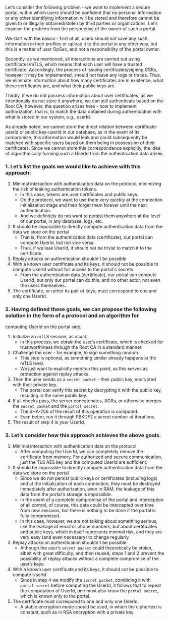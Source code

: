 Let’s consider the following problem - we want to implement a secure portal, within which users should be confident that 
no personal information or any other identifying information will be stored and therefore cannot be given to or 
illegally obtained/stolen by third parties or organizations. 
Let’s examine the problem from the perspective of the owner of such a portal.

We start with the basics - first of all, users should not save any such information in their profiles or upload it 
to the portal in any other way, but this is a matter of user OpSec, and not a responsibility of the portal owner.

Secondly, as we mentioned, all interactions are carried out using certificates/mTLS, which means that each user will 
have a trusted certificate. Accordingly, the process of issuing certificates/signing CSRs, however it may be implemented, 
should not leave any logs or traces. Thus, we eliminate information about how many certificates are in existence, 
what these certificates are, and what their public keys are.

Thirdly, if we do not possess information about user certificates, as we intentionally do not store it anywhere, we can 
still authenticate based on the Root CA; however, the question arises here - how to implement authorization, that is, to 
match the data obtained during authentication with what is stored in our system, e.g., userId.

As already noted, we cannot store the direct relation between certificate-userId or public key-userId in our database, 
as in the event of its compromise, this information would leak and could subsequently be matched with specific users 
based on them being in possession of their certificates. Since we cannot store this correspondence explicitly, the idea 
of algorithmically forming such a UserId from the authentication data arises.

### 1. Let’s list the goals we would like to achieve with this approach:

1. Minimal interaction with authentication data on the protocol, minimizing the risk of leaking authentication tokens.
   - In this case, tokens are user certificates and public keys.
   - On the protocol, we want to use them very quickly at the connection initialization stage and then forget them 
forever until the next authentication.
   - And we definitely do not want to persist them anywhere at the level of our portal, in any database, logs, etc.
2. It should be impossible to directly compute authentication data from the data we store on the portal
   - That is, from the authentication data (certificate), our portal can compute UserId, but not vice versa.
   - Thus, if we leak UserId, it should not be trivial to match it to the certificate.
3. Replay attacks on authentication shouldn't be possible
4. With a known user certificate and its keys, it should not be possible to compute UserId without full access to the 
portal's secrets.
    - From the authentication data (certificate), our portal can compute UserId, but only our portal can do this, and 
no other actor, not even the users themselves.
5. The certificate, or rather its pair of keys, must correspond to one and only one UserId.

### 2. Having defined these goals, we can propose the following solution in the form of a protocol and an algorithm for 
computing UserId on the portal side.

1. Initialize an mTLS session, as usual.
    - In this process, we obtain the user’s certificate, which is checked for trustworthiness through the Root CA in a 
standard manner.
2. Challenge the user - for example, to sign something random.
    - This step is optional, as something similar already happens at the mTLS level.
    - We just want to explicitly mention this point, as this serves as protection against replay attacks.
3. Then the user sends us a `secret packet` - their public key, encrypted with their private key.
    - The portal can verify this secret by decrypting it with the public key, resulting in the same public key.
4. If all checks pass, the server concatenates, XORs, or otherwise merges the `secret packet` and the `portal secret`.
    - The SHA-256 of the result of this operation is computed.
    - Even better, run it through PBKDF2 a secret number of iterations.
5. The result of step 4 is your UserId.

### 3. Let’s consider how this approach achieves the above goals.
1. Minimal interaction with authentication data on the protocol
    - After computing the UserId, we can completely remove the certificate from memory. For authorized and secure 
communication, just the TLS AES key and the computed UserId are sufficient.
2. It should be impossible to directly compute authentication data from the data we store on the portal
    - Since we do not persist public keys or certificates (including logs) and at the initialization of each connection, 
they must be destroyed immediately after authorization, even in RAM, the leakage of this data from the portal's storage 
is impossible.
    - In the event of a complete compromise of the portal and interception of all control, of course, this data could 
be intercepted over time from new sessions, but there is nothing to be done if the portal is fully compromised.
    - In this case, however, we are not talking about something serious, like the leakage of email or phone numbers, 
but about certificates and public keys, which in itself represents minimal risk, and they are very easy (and even 
necessary) to change regularly.
3. Replay attacks on authentication shouldn't be possible
    - Although the user’s `secret packet` could theoretically be stolen, albeit with great difficulty, and then reused, 
steps 1 and 2 prevent the possibility of replay attacks without a complete compromise of the user’s keys.
4. With a known user certificate and its keys, it should not be possible to compute UserId
    - Since in step 4 we modify the `secret packet`, combining it with `portal secret` before computing the UserId, it 
follows that to repeat the computation of UserId, one must also know the `portal secret`, which is known only to the portal.
5. The certificate must correspond to one and only one UserId.
   - A stable encryption mode should be used, in which the ciphertext is constant, such as in RSA encryption with a private key.
